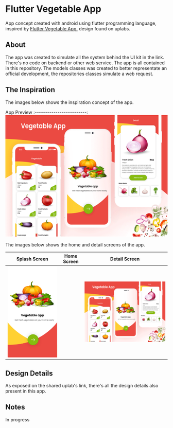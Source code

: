 # Flutter Vegetable App

App concept created with android using flutter programming language, inspired by [Flutter Vegetable App.](https://www.uplabs.com/posts/vegetable-app) design found on uplabs.

## About
The app was created to simulate all the system behind the UI kit in the link. There's no code on backend or other web service. The app is all contained in this repository. The models classes was created to better representate an official development, the repositories classes simulate a web request.

## The Inspiration
The images below shows the inspiration concept of the app.

App  Preview
:-------------------------:
![](screenshots/app_preview.png)

The images below shows the home and detail screens of the app.

Splash Screen            |      Home Screen         |  Detail Screen
:-------------------------:|:-------------------------:|:-------------------------:
![](screenshots/splash_screen.png)  |  ![]()  |  ![](screenshots/app_preview.png)

## Design Details
As exposed on the shared uplab's link, there's all the design details also present in this app.

## Notes
In progress